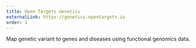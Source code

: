 ```yaml
---
title: Open Targets Genetics
externalLink: https://genetics.opentargets.io
order: 1
---
```

Map genetic variant to genes and diseases using functional genomics data.